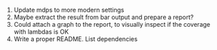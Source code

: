 1. Update mdps to more modern settings
1. Maybe extract the result from bar output and prepare a report?
1. Could attach a graph to the report, to visually inspect if the coverage with lambdas is OK
1. Write a proper README. List dependencies
